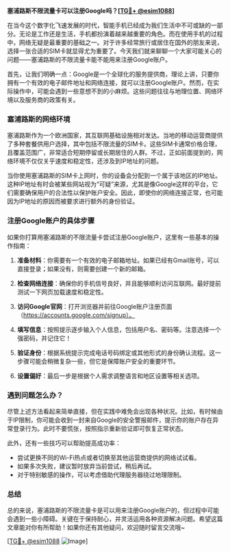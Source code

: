 **塞浦路斯不限流量卡可以注册Google吗？[[TG💪+ @esim1088](https://t.me/s/esim1088)]**

在当今这个数字化飞速发展的时代，智能手机已经成为我们生活中不可或缺的一部分。无论是工作还是生活，手机都扮演着越来越重要的角色。而在使用手机的过程中，网络无疑是最重要的基础之一。对于许多经常旅行或居住在国外的朋友来说，选择一张合适的SIM卡就显得尤为重要了。今天我们就来聊聊一个大家可能关心的问题——塞浦路斯的不限流量卡能不能用来注册Google账户。

首先，让我们明确一点：Google是一个全球化的服务提供商，理论上讲，只要你拥有一个有效的电子邮件地址和网络连接，就可以注册Google账户。然而，在实际操作中，可能会遇到一些意想不到的小麻烦。这些问题往往与地理位置、网络环境以及服务商的政策有关。

### 塞浦路斯的网络环境

塞浦路斯作为一个欧洲国家，其互联网基础设施相对发达。当地的移动运营商提供了多种套餐供用户选择，其中包括不限流量的SIM卡。这些SIM卡通常价格合理，且覆盖范围广，非常适合短期停留或长期居住的人群。不过，正如前面提到的，网络环境不仅仅关乎速度和稳定性，还涉及到IP地址的问题。

当你使用塞浦路斯的SIM卡上网时，你的设备会分配到一个属于该地区的IP地址。这种IP地址有时会被某些网站视为“可疑”来源，尤其是像Google这样的平台，它们需要确保用户的合法性以保护账户安全。因此，即使你的网络连接正常，也可能因为IP地址的原因而被要求进行额外的身份验证。

### 注册Google账户的具体步骤

如果你打算用塞浦路斯的不限流量卡尝试注册Google账户，这里有一些基本的操作指南：

1. **准备材料**：你需要有一个有效的电子邮箱地址。如果已经有Gmail账号，可以直接登录；如果没有，则需要创建一个新的邮箱。
   
2. **检查网络连接**：确保你的手机信号良好，并且能够顺利访问互联网。最好提前测试一下网页加载速度和稳定性。

3. **访问Google官网**：打开浏览器并前往Google账户注册页面（https://accounts.google.com/signup）。

4. **填写信息**：按照提示逐步输入个人信息，包括用户名、密码等。注意选择一个强密码，并记住它！

5. **验证身份**：根据系统提示完成电话号码绑定或其他形式的身份确认流程。这一步骤可能会稍微复杂一些，但它是保障账户安全的重要环节。

6. **设置偏好**：最后一步是根据个人需求调整语言和地区设置等相关选项。

### 遇到问题怎么办？

尽管上述方法看起来简单直接，但在实践中难免会出现各种状况。比如，有时候由于IP限制，你可能会收到一封来自Google的安全警报邮件，提示你的账户存在异常登录行为。此时不要慌张，按照指示重新验证即可恢复正常状态。

此外，还有一些技巧可以帮助提高成功率：

- 尝试更换不同的Wi-Fi热点或者切换至其他运营商提供的网络试试看。
- 如果多次失败，建议暂时放弃当前尝试，稍后再试。
- 对于特别敏感的操作，可以考虑借助代理服务器绕过地理限制。

### 总结

总的来说，塞浦路斯的不限流量卡是可以用来注册Google账户的，但过程中可能会遇到一些小障碍。关键在于保持耐心，并灵活运用各种资源解决问题。希望这篇文章能对你有所帮助！如果你还有其他疑问，欢迎随时留言交流哦~

[[TG💪+ @esim1088](https://t.me/s/esim1088) ![Image](https://i.postimg.cc/4NQfJmqS/Snipaste-2025-05-13-00-14-12.png)]